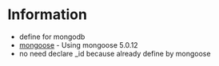 # Information

* define for mongodb
* [mongoose](http://mongoosejs.com/) - Using mongoose 5.0.12
* no need declare _id because already define by mongoose